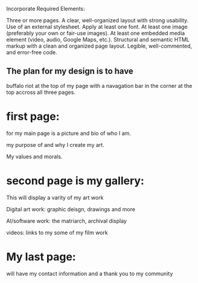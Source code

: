 Incorporate Required Elements:


Three or more pages.
A clear, well-organized layout with strong usability.
Use of an external stylesheet.
Apply at least one font.
At least one image (preferably your own or fair-use images).
At least one embedded media element (video, audio, Google Maps, etc.).
Structural and semantic HTML markup with a clean and organized page layout.
Legible, well-commented, and error-free code.



## The plan for my design is to have 


buffalo riot at the top of my page with a navagation bar in the corner at the top accross all three pages. 

# first page:

for my main page is a picture and bio of who I am. 

my purpose of and why I create my art. 

My values and morals. 


# second page is my gallery:

This will display a varity of my art work 

Digital art work: graphic deisgn, drawings and more 

AI/software work: the matriarch, archival display 

videos: links to my some of my film work

# My last page: 

will have my contact information and a thank you to my community